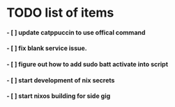 # TODO list of items
#### - [ ] update catppuccin to use offical command
#### - [ ] fix blank service issue.
#### - [ ] figure out how to add sudo batt activate into script
#### - [ ] start development of nix secrets
#### - [ ] start nixos building for side gig